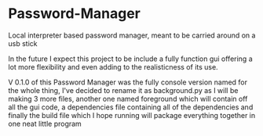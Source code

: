 # Password-Manager
Local interpreter based password manager, meant to be carried around on a usb stick


In the future I expect this project to be include a fully function gui offering a lot more flexibility and even adding to the realisticness of its use.


V 0.1.0 of this Password Manager was the fully console version named for the whole thing, I've decided to rename it as background.py as I will be making 3 more files, another one named foreground which will contain off all the gui code, a dependencies file containing all of the dependencies and finally the build file which I hope running will package everything together in one neat little program
